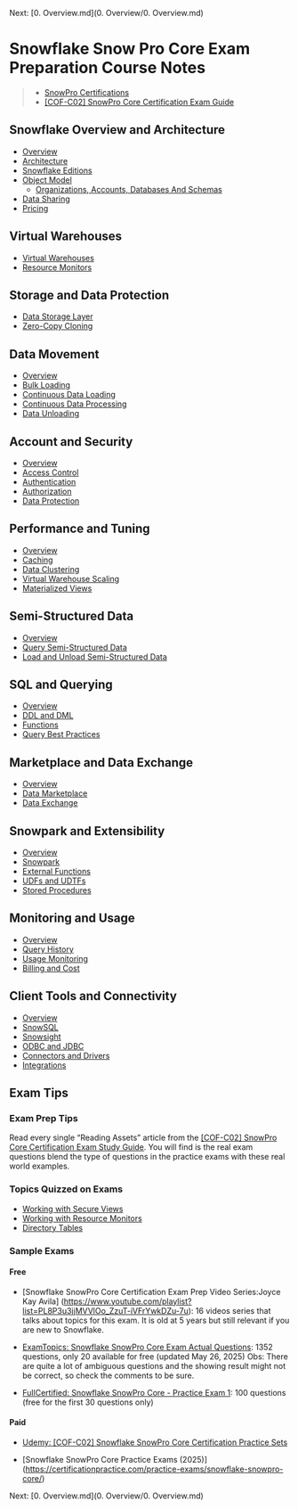 Next: [0. Overview.md](0. Overview/0. Overview.md)

# Snowflake Snow Pro Core Exam Preparation Course Notes #

> * [SnowPro Certifications](https://www.snowflake.com/certifications/)
> * [[COF-C02] SnowPro Core Certification Exam Guide](https://learn.snowflake.com/courses/course-v1:snowflake+CERT-SPC-GUIDE+B/about)

## Snowflake Overview and Architecture ##
* [Overview](0.%20Overview/0.%20Overview.md)
* [Architecture](0.%20Overview/Architecture.md)
* [Snowflake Editions](0.%20Overview/Editions.md)
* [Object Model](0.%20Overview/ObjectModel.md)
  * [Organizations, Accounts, Databases And Schemas](0.%20Overview/OrganizationsAccountsDatabasesAndSchemas.md)
* [Data Sharing](0.%20Overview/DataSharing.md)
* [Pricing](0.%20Overview/Pricing.md)
  

## Virtual Warehouses ##
* [Virtual Warehouses](1.%20VirtualWarehouses/VirtualWarehouses.md)
* [Resource Monitors](1.%20VirtualWarehouses/ResourceMonitors.md)

## Storage and Data Protection ##
* [Data Storage Layer](2.%20Storage/DataStorageLayer.md)
* [Zero-Copy Cloning](2.%20Storage/ZeroCopyCloning.md)

## Data Movement ##
* [Overview](3.%20DataMovement/Overview.md)
* [Bulk Loading](3.%20DataMovement/BulkLoading.md)
* [Continuous Data Loading](3.%20DataMovement/ContinuousDataLoading.md)
* [Continuous Data Processing](3.%20DataMovement/ContinuousDataProcessing.md)
* [Data Unloading](3.%20DataMovement/DataUnloading.md)

## Account and Security ##
* [Overview](4.%20AccountAndSecurity/Overview.md)
* [Access Control](4.%20AccountAndSecurity/AccessControl.md)
* [Authentication](4.%20AccountAndSecurity/Authentication.md)
* [Authorization](4.%20AccountAndSecurity/Authorization.md)
* [Data Protection](4.%20AccountAndSecurity/DataProtection.md)

## Performance and Tuning ##
* [Overview](5.%20PerformanceAndTuning/Overview.md)
* [Caching](5.%20PerformanceAndTuning/Caching.md)
* [Data Clustering](5.%20PerformanceAndTuning/DataClustering.md)
* [Virtual Warehouse Scaling](5.%20PerformanceAndTuning/VirtualWarehouseScaling.md)
* [Materialized Views](5.%20PerformanceAndTuning/MaterializedViews.md)

## Semi-Structured Data ##
* [Overview](6.%20SemiStructuredData/Overview.md)
* [Query Semi-Structured Data](6.%20SemiStructuredData/QuerySemiStructuredData.md)
* [Load and Unload Semi-Structured Data](6.%20SemiStructuredData/LoadAndUnloadSemiStructuredData.md)

## SQL and Querying ##
* [Overview](7.%20SQLAndQuerying/Overview.md)
* [DDL and DML](7.%20SQLAndQuerying/DDL_DML.md)
* [Functions](7.%20SQLAndQuerying/Functions.md)
* [Query Best Practices](7.%20SQLAndQuerying/QueryBestPractices.md)

## Marketplace and Data Exchange ##
* [Overview](8.%20MarketplaceAndDataExchange/Overview.md)
* [Data Marketplace](8.%20MarketplaceAndDataExchange/DataMarketplace.md)
* [Data Exchange](8.%20MarketplaceAndDataExchange/DataExchange.md)

## Snowpark and Extensibility ##
* [Overview](9.%20SnowparkAndExtensibility/Overview.md)
* [Snowpark](9.%20SnowparkAndExtensibility/Snowpark.md)
* [External Functions](9.%20SnowparkAndExtensibility/ExternalFunctions.md)
* [UDFs and UDTFs](9.%20SnowparkAndExtensibility/UDFs_UDTFs.md)
* [Stored Procedures](9.%20SnowparkAndExtensibility/StoredProcedures.md)

## Monitoring and Usage ##
* [Overview](10.%20MonitoringAndUsage/Overview.md)
* [Query History](10.%20MonitoringAndUsage/QueryHistory.md)
* [Usage Monitoring](10.%20MonitoringAndUsage/UsageMonitoring.md)
* [Billing and Cost](10.%20MonitoringAndUsage/BillingAndCost.md)

## Client Tools and Connectivity ##
* [Overview](11.%20ClientToolsAndConnectivity/Overview.md)
* [SnowSQL](11.%20ClientToolsAndConnectivity/SnowSQL.md)
* [Snowsight](11.%20ClientToolsAndConnectivity/Snowsight.md)
* [ODBC and JDBC](11.%20ClientToolsAndConnectivity/ODBC_JDBC.md)
* [Connectors and Drivers](11.%20ClientToolsAndConnectivity/ConnectorsAndDrivers.md)
* [Integrations](11.%20ClientToolsAndConnectivity/Integrations.md)

## Exam Tips ##

### Exam Prep Tips ###
Read every single “Reading Assets” article from the [[COF-C02] SnowPro Core Certification Exam Study Guide](https://learn.snowflake.com/courses/course-v1:snowflake+SPSG-CORE+B/about).  You will find is the real exam questions blend the type of questions in the practice exams with these real world examples.

### Topics Quizzed on Exams ###
* [Working with Secure Views](https://docs.snowflake.com/en/user-guide/views-secure.html)
* [Working with Resource Monitors](https://docs.snowflake.com/en-user-guide/resource-monitors.html)
* [Directory Tables](https://docs.snowflake.com/en-user-guide/data-load-dirtables.html)

### Sample Exams ###

#### Free ####

* [Snowflake SnowPro Core Certification Exam Prep Video Series:Joyce Kay Avila] (https://www.youtube.com/playlist?list=PL8P3u3jjMVVlOo_ZzuT-iVFrYwkDZu-7u): 16 videos series that talks about topics for this exam. It is old at 5 years but still relevant if you are new to Snowflake.

* [ExamTopics: Snowflake SnowPro Core Exam Actual Questions](https://www.examtopics.com/exams/snowflake/snowpro-core/view/01/): 1352 questions, only 20 available for free (updated May 26, 2025)
Obs: There are quite a lot of ambiguous questions and the showing result might not be correct, so check the comments to be sure.

* [FullCertified: Snowflake SnowPro Core - Practice Exam 1](https://www.fullcertified.com/certification/snowflake-snowpro-core/exam/1): 100 questions (free for the first 30 questions only)


#### Paid ####
* [Udemy: [COF-C02] Snowflake SnowPro Core Certification Practice Sets](https://www.udemy.com/course/snowflake-snowpro-core-certification-exam-practice-sets/)

* [Snowflake SnowPro Core Practice Exams (2025)] (https://certificationpractice.com/practice-exams/snowflake-snowpro-core/)


Next: [0. Overview.md](0. Overview/0. Overview.md)

